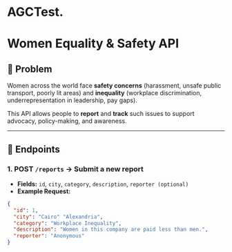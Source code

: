 # AGCTest.
# Women Equality & Safety API

## 📌 Problem
Women across the world face **safety concerns** (harassment, unsafe public transport, poorly lit areas) and **inequality** (workplace discrimination, underrepresentation in leadership, pay gaps).  

This API allows people to **report** and **track** such issues to support advocacy, policy-making, and awareness.

---

## 🚀 Endpoints

### 1. POST `/reports` → Submit a new report
- **Fields:** `id`, `city`, `category`, `description`, `reporter (optional)`
- **Example Request:**
```json
{
  "id": 1,
  "city": "Cairo" "Alexandria",
  "category": "Workplace Inequality",
  "description": "Women in this company are paid less than men.",
  "reporter": "Anonymous"
}
